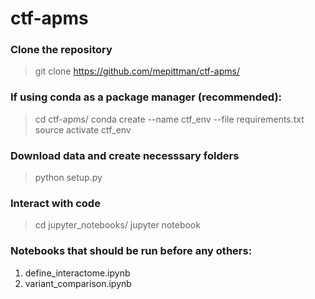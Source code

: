 # ctf-apms

### Clone the repository
> git clone https://github.com/mepittman/ctf-apms/

### If using conda as a package manager (recommended):
> cd ctf-apms/
> conda create --name ctf_env --file requirements.txt
> source activate ctf_env

### Download data and create necesssary folders
> python setup.py

### Interact with code
> cd jupyter_notebooks/
> jupyter notebook

### Notebooks that should be run before any others:
1) define_interactome.ipynb
2) variant_comparison.ipynb
